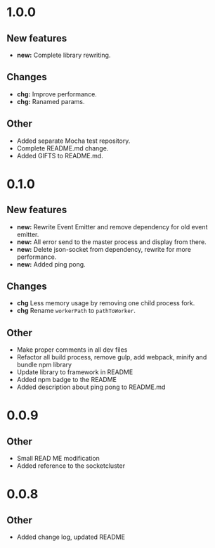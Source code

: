# 1.0.0

## New features 

* **new:**  Complete library rewriting.

## Changes

* **chg:**  Improve performance.
* **chg:**  Ranamed params.

## Other 

* Added separate Mocha test repository.
* Complete README.md change.
* Added GIFTS to README.md.


# 0.1.0
 
## New features 
 
* **new:**  Rewrite Event Emitter and remove dependency for old event emitter.
* **new:**  All error send to the master process and display from there.
* **new:**  Delete json-socket from dependency, rewrite for more performance.
* **new:**  Added ping pong.

## Changes

* **chg** Less memory usage by removing one child process fork.
* **chg** Rename `workerPath` to `pathToWorker`.

## Other 

* Make proper comments in all dev files
* Refactor all build process, remove gulp, add webpack, minify and bundle npm library
* Update library to framework in README
* Added npm badge to the README
* Added description about ping pong to README.md
 
# 0.0.9
 
## Other 
 
* Small READ ME modification
* Added reference to the socketcluster
 
# 0.0.8
 
## Other 
 
*  Added change log, updated README

